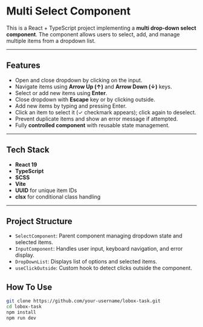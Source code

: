 # Multi Select Component

This is a React + TypeScript project implementing a **multi drop-down select component**. The component allows users to select, add, and manage multiple items from a dropdown list.

---

## Features

- Open and close dropdown by clicking on the input.
- Navigate items using **Arrow Up (↑)** and **Arrow Down (↓)** keys.
- Select or add new items using **Enter**.
- Close dropdown with **Escape** key or by clicking outside.
- Add new items by typing and pressing Enter.
- Click an item to select it (✓ checkmark appears); click again to deselect.
- Prevent duplicate items and show an error message if attempted.
- Fully **controlled component** with reusable state management.

---

## Tech Stack

- **React 19**
- **TypeScript**
- **SCSS**
- **Vite**
- **UUID** for unique item IDs
- **clsx** for conditional class handling

---

## Project Structure

- `SelectComponent`: Parent component managing dropdown state and selected items.
- `InputComponent`: Handles user input, keyboard navigation, and error display.
- `DropDownList`: Displays list of options and selected items.
- `useClickOutside`: Custom hook to detect clicks outside the component.

## How To Use

```bash
git clone https://github.com/your-username/lobox-task.git
cd lobox-task
npm install
npm run dev

```
